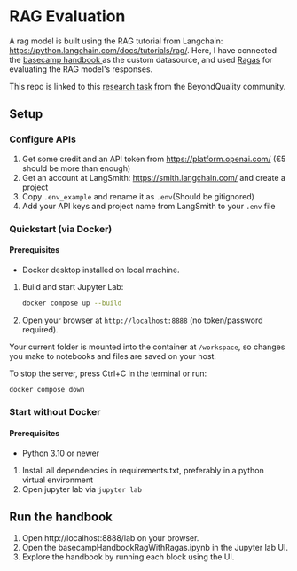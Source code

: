 # RAG Evaluation

A rag model is built using the RAG tutorial from Langchain: https://python.langchain.com/docs/tutorials/rag/. Here, I have connected the [basecamp handbook ](https://basecamp.com/handbook) as the custom datasource, and used [Ragas](https://github.com/explodinggradients/ragas/tree/main/docs) for evaluating the RAG model's responses. 

This repo is linked to this [research task](https://github.com/BeyondQuality/beyondquality/blob/main/research/rag-evaluation.md) from the BeyondQuality community. 

## Setup
### Configure APIs
1. Get some credit and an API token from https://platform.openai.com/ (€5 should be more than enough)
2. Get an account at LangSmith: https://smith.langchain.com/ and create a project
3. Copy `.env_example` and rename it as `.env`(Should be gitignored) 
4. Add your API keys and project name from LangSmith to your `.env` file
   
### Quickstart (via Docker)
#### Prerequisites
 - Docker desktop installed on local machine. 

1. Build and start Jupyter Lab:
   ```bash
   docker compose up --build
   ```
2. Open your browser at `http://localhost:8888` (no token/password required).

Your current folder is mounted into the container at `/workspace`, so changes you make to notebooks and files are saved on your host.

To stop the server, press Ctrl+C in the terminal or run:
```bash
docker compose down
```

### Start without Docker
#### Prerequisites 
- Python 3.10 or newer

1. Install all dependencies in requirements.txt, preferably in a python virtual environment
2. Open jupyter lab via `jupyter lab`

## Run the handbook 
1. Open http://localhost:8888/lab on your browser. 
2. Open the basecampHandbookRagWithRagas.ipynb in the Jupyter lab UI.
3. Explore the handbook by running each block using the UI. 

